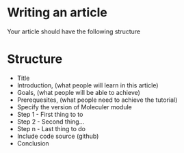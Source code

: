 # Writing an article

Your article should have the following structure

# Structure

- Title
- Introduction, (what people will learn in this article)
- Goals, (what people will be able to achieve)
- Prerequesites, (what people need to achieve the tutorial)
- Specify the version of Moleculer module
- Step 1 - First thing to to
- Step 2 - Second thing...
- Step n - Last thing to do
- Include code source (github)
- Conclusion
